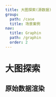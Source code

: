 ```yaml
---
title: 大图探索(源数据)
group:
  path: /case
  title: 场景案例
nav:
  title: Graphin
  path: /graphin
  order: 2
---
```


# 大图探索

## 原始数据渲染

<code src='./demos/save-render.tsx'>
